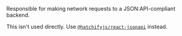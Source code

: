 Responsible for making network requests to a JSON:API-compliant backend.

This isn't used directly. Use [`@hatchifyjs/react-jsonapi`](https://github.com/bitovi/hatchify/blob/main/docs/react-jsonapi/README.md) instead.